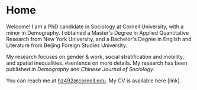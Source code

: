 # Home

Welcome! I am a PhD candidate in Sociology at Cornell University, with a minor in Demography. I obtained a Master's Degree in Applied Quantitative Research from New York University, and a Bachelor's Degree in English and Literature from Beijing Foreign Studies University.

My research focuses on gender & work, social stratification and mobility, and spatial inequalities. #sentence on more details. My research has been published in _Demography_ and _Chinese Journal of Sociology_. 

You can reach me at hz492@cornell.edu. My CV is available here [link]. 
